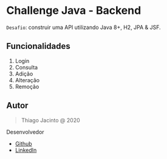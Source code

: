 # Challenge Java - Backend

 `Desafio`: construir uma API utilizando Java 8+, H2, JPA & JSF.
 
## Funcionalidades

1. Login
2. Consulta
3. Adição
4. Alteração
5. Remoção
 
## Autor

> Thiago Jacinto @ 2020

Desenvolvedor
- [Github](https://github.com/thiagojacinto)
- [LinkedIn](https://www.linkedin.com/in/thiago-jacinto-silva-dos-santos-3b629598/)
